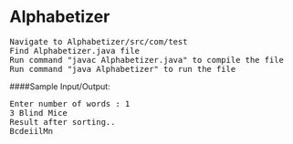 # Alphabetizer
<pre>
Navigate to Alphabetizer/src/com/test
Find Alphabetizer.java file
Run command "javac Alphabetizer.java" to compile the file
Run command "java Alphabetizer" to run the file
</pre>

####Sample Input/Output:
<pre>
Enter number of words : 1
3 Blind Mice
Result after sorting..
BcdeiilMn
</pre>